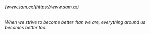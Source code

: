 ###### [www.sam.cx](https://www.sam.cx)

_When we strive to become better than we are, everything around us becomes better too._
